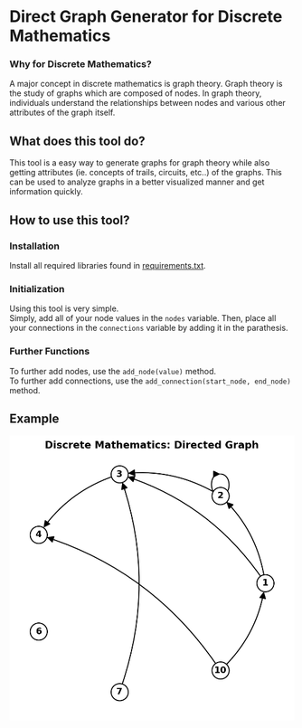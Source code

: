 # Direct Graph Generator for Discrete Mathematics
### Why for Discrete Mathematics?
A major concept in discrete mathematics is graph theory. Graph theory is the study of graphs which are composed of nodes. In graph theory, individuals understand the relationships between nodes and various other attributes of the graph itself.
## What does this tool do?
This tool is a easy way to generate graphs for graph theory while also getting attributes (ie. concepts of trails, circuits, etc..) of the graphs. This can be used to analyze graphs in a better visualized manner and get information quickly.
## How to use this tool?
### Installation
Install all required libraries found in [requirements.txt](requirments.txt).
### Initialization
Using this tool is very simple.  
Simply, add all of your node values in the ```nodes``` variable. Then, place all your connections in the ```connections``` variable by adding it in the parathesis.  
### Further Functions
To further add nodes, use the ```add_node(value)``` method.  
To further add connections, use the ```add_connection(start_node, end_node)``` method.

## Example
![ALT text](./examples/SampleFigure.png)